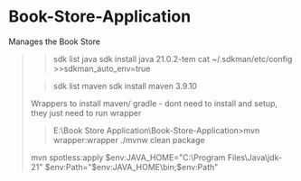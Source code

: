 # Book-Store-Application
Manages the Book Store

>> sdk list java
>> sdk install java 21.0.2-tem
>> cat ~/.sdkman/etc/config
    >>sdkman_auto_env=true
> 
>>sdk list maven
>> sdk install maven 3.9.10
> 
> Wrappers to install maven/ gradle - dont need to install and setup, they just need to run wrapper
>> E:\Book Store Application\Book-Store-Application>mvn wrapper:wrapper
>  ./mvnw clean package 
> 
> mvn spotless:apply
$env:JAVA_HOME="C:\Program Files\Java\jdk-21"
$env:Path="$env:JAVA_HOME\bin;$env:Path" 